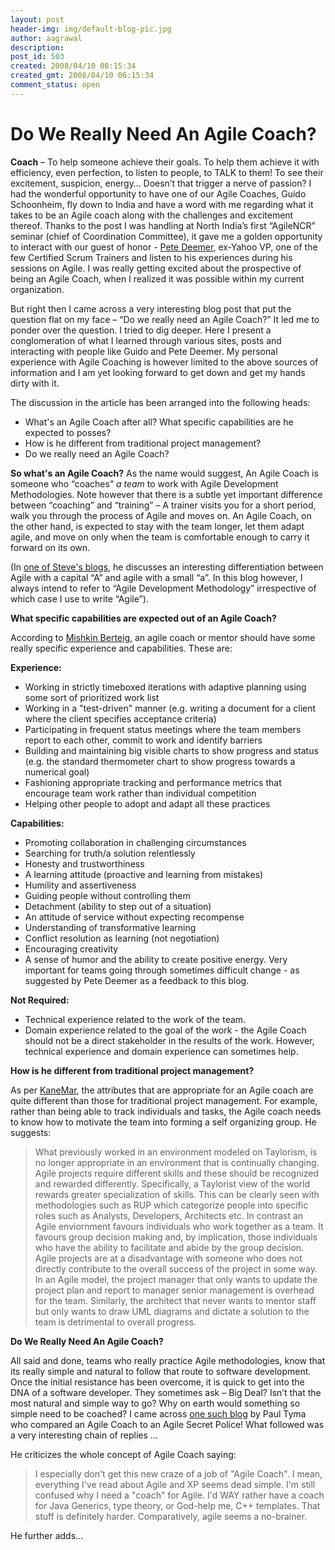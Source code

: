 ```yaml
---
layout: post
header-img: img/default-blog-pic.jpg
author: aagrawal
description: 
post_id: 503
created: 2008/04/10 08:15:34
created_gmt: 2008/04/10 06:15:34
comment_status: open
---
```


# Do We Really Need An Agile Coach?

**Coach** – To help someone achieve their goals. To help them achieve it with efficiency, even perfection, to listen to people, to TALK to them! To see their excitement, suspicion, energy… Doesn’t that trigger a nerve of passion?  I had the wonderful opportunity to have one of our Agile Coaches, Guido Schoonheim, fly down to India and have a word with me regarding what it takes to be an Agile coach along with the challenges and excitement thereof. Thanks to the post I was handling at North India’s first “AgileNCR” seminar (chief of Coordination Committee), it gave me a golden opportunity to interact with our guest of honor - [Pete Deemer][1], ex-Yahoo VP, one of the few Certified Scrum Trainers and listen to his experiences during his sessions on Agile. I was really getting excited about the prospective of being an Agile Coach, when I realized it was possible within my current organization.

But right then I came across a very interesting blog post that put the question flat on my face – “Do we really need an Agile Coach?” It led me to ponder over the question. I tried to dig deeper. Here I present a conglomeration of what I learned through various sites, posts and interacting with people like Guido and Pete Deemer. My personal experience with Agile Coaching is however limited to the above sources of information and I am yet looking forward to get down and get my hands dirty with it.

The discussion in the article has been arranged into the following heads:

  * What's an Agile Coach after all? What specific capabilities are he expected to posses?
  * How is he different from traditional project management?
  * Do we really need an Agile Coach?

**So what's an Agile Coach?** As the name would suggest, An Agile Coach is someone who “coaches” _a team_ to work with Agile Development Methodologies. Note however that there is a subtle yet important difference between “coaching” and “training” – A trainer visits you for a short period, walk you through the process of Agile and moves on. An Agile Coach, on the other hand, is expected to stay with the team longer, let them adapt agile, and move on only when the team is comfortable enough to carry it forward on its own.

(In [one of Steve's blogs][2], he discusses an interesting differentiation between Agile with a capital “A” and agile with a small “a”. In this blog however, I always intend to refer to “Agile Development Methodology” irrespective of which case I use to write “Agile”).

**What specific capabilities are expected out of an Agile Coach?**

According to [Mishkin Berteig][3], an agile coach or mentor should have some really specific experience and capabilities. These are:

**Experience:**

  * Working in strictly timeboxed iterations with adaptive planning using some sort of prioritized work list
  * Working in a "test-driven" manner (e.g. writing a document for a client where the client specifies acceptance criteria)
  * Participating in frequent status meetings where the team members report to each other, commit to work and identify barriers
  * Building and maintaining big visible charts to show progress and status (e.g. the standard thermometer chart to show progress towards a numerical goal)
  * Fashioning appropriate tracking and performance metrics that encourage team work rather than individual competition
  * Helping other people to adopt and adapt all these practices

**Capabilities:**

  * Promoting collaboration in challenging circumstances
  * Searching for truth/a solution relentlessly
  * Honesty and trustworthiness
  * A learning attitude (proactive and learning from mistakes)
  * Humility and assertiveness
  * Guiding people without controlling them
  * Detachment (ability to step out of a situation)
  * An attitude of service without expecting recompense
  * Understanding of transformative learning
  * Conflict resolution as learning (not negotiation)
  * Encouraging creativity
  * A sense of humor and the ability to create positive energy. Very important for teams going through sometimes difficult change \- as suggested by Pete Deemer as a feedback to this blog.

**Not Required:**

  * Technical experience related to the work of the team.
  * Domain experience related to the goal of the work - the Agile Coach should not be a direct stakeholder in the results of the work. However, technical experience and domain experience can sometimes help.

**How is he different from traditional project management?**

As per [KaneMar][4], the attributes that are appropriate for an Agile coach are quite different than those for traditional project management. For example, rather than being able to track individuals and tasks, the Agile coach needs to know how to motivate the team into forming a self organizing group. He suggests:

> What previously worked in an environment modeled on Taylorism, is no longer appropriate in an environment that is continually changing. Agile projects require different skills and these should be recognized and rewarded differently. Specifically, a Taylorist view of the world rewards greater specialization of skills. This can be clearly seen with methodologies such as RUP which categorize people into specific roles such as Analysts, Developers, Architects etc. In contrast an Agile enviornment favours individuals who work together as a team. It favours group decision making and, by implication, those individuals who have the ability to facilitate and abide by the group decision. Agile projects are at a disadvantage with someone who does not directly contribute to the overall success of the project in some way. In an Agile model, the project manager that only wants to update the project plan and report to manager senior management is overhead for the team. Similarly, the architect that never wants to mentor staff but only wants to draw UML diagrams and dictate a solution to the team is detrimental to overall progress.

  
  


**Do We Really Need An Agile Coach?**

All said and done, teams who really practice Agile methodologies, know that its really simple and natural to follow that route to software development. Once the initial resistance has been overcome, it is quick to get into the DNA of a software developer. They sometimes ask – Big Deal? Isn’t that the most natural and simple way to go? Why on earth would something so simple need to be coached? I came across [one such blog][5] by Paul Tyma who compared an Agile Coach to an Agile Secret Police! What followed was a very interesting chain of replies …

He criticizes the whole concept of Agile Coach saying:

> I especially don't get this new craze of a job of "Agile Coach". I mean, everything I've read about Agile and XP seems dead simple. I'm still confused why I need a "coach" for Agile. I'd WAY rather have a coach for Java Generics, type theory, or God-help me, C++ templates. That stuff is definitely harder. Comparatively, agile seems a no-brainer.

He further adds...

   [1]: http://www.scrumalliance.org/profiles/49-pete-deemer
   [2]: http://www.swqual.com/newsletter/vol5/no3/vol5no3.html
   [3]: http://www.agileadvice.com/archives/2005/10/agile_coachment.html
   [4]: http://www.danube.com/blog/kanemar/a_career_model_for_agile_coaches.html
   [5]: http://paultyma.blogspot.com/2006/08/agile-coach-agile-secret-police.html